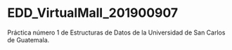# EDD_VirtualMall_201900907
Práctica número 1 de Estructuras de Datos de la Universidad de San Carlos de Guatemala. 
